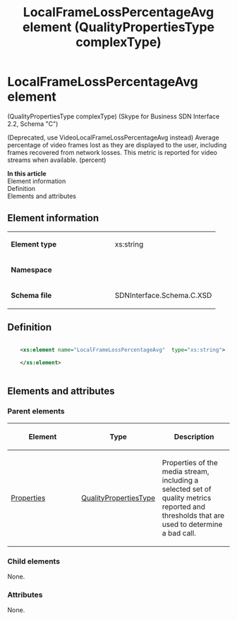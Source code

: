 ﻿---
title: LocalFrameLossPercentageAvg element (QualityPropertiesType complexType) 
TOCTitle: LocalFrameLossPercentageAvg element
ms:assetid: 1af349ff-e324-8424-1460-7a08ab9b2418
ms:mtpsurl: https://msdn.microsoft.com/library/Mt404784(v=office.16)
ms:contentKeyID: 68250694
ms.date: 08/24/2015
mtps_version: v=office.16
dev_langs:
- xml
---

# LocalFrameLossPercentageAvg element 

(QualityPropertiesType complexType) (Skype for Business SDN Interface 2.2, Schema "C")

(Deprecated, use VideoLocalFrameLossPercentageAvg instead) Average percentage of video frames lost as they are displayed to the user, including frames recovered from network losses. This metric is reported for video streams when available. (percent)

**In this article**  
Element information  
Definition  
Elements and attributes  

## Element information

<table>
<colgroup>
<col style="width: 50%" />
<col style="width: 50%" />
</colgroup>
<tbody>
<tr class="odd">
<td><p><strong>Element type</strong></p></td>
<td><p>xs:string</p></td>
</tr>
<tr class="even">
<td><p><strong>Namespace</strong></p></td>
<td><p></p></td>
</tr>
<tr class="odd">
<td><p><strong>Schema file</strong></p></td>
<td><p>SDNInterface.Schema.C.XSD</p></td>
</tr>
</tbody>
</table>


## Definition

```xml

    <xs:element name="LocalFrameLossPercentageAvg"  type="xs:string">
    
    </xs:element>
  
```

## Elements and attributes

### Parent elements

<table>
<colgroup>
<col style="width: 33%" />
<col style="width: 33%" />
<col style="width: 33%" />
</colgroup>
<thead>
<tr class="header">
<th><p>Element</p></th>
<th><p>Type</p></th>
<th><p>Description</p></th>
</tr>
</thead>
<tbody>
<tr class="odd">
<td><p><a href="properties-element-qualitytype-complextype-skype-for-business-sdn-interface-2-2-schema-c.md">Properties</a></p></td>
<td><p><a href="qualitypropertiestype-complextype-skype-for-business-sdn-interface-2-2-schema-c.md">QualityPropertiesType</a></p></td>
<td><p>Properties of the media stream, including a selected set of quality metrics reported and thresholds that are used to determine a bad call.</p></td>
</tr>
</tbody>
</table>


### Child elements

None.

### Attributes

None.

